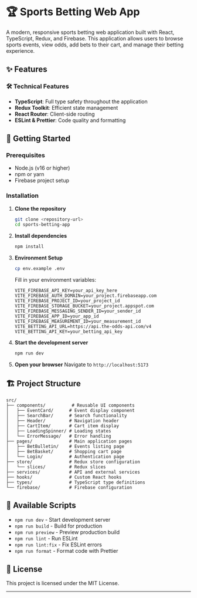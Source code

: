 # 🏆 Sports Betting Web App

A modern, responsive sports betting web application built with React, TypeScript, Redux, and Firebase. This application allows users to browse sports events, view odds, add bets to their cart, and manage their betting experience.

## ✨ Features

### 🛠️ Technical Features
- **TypeScript**: Full type safety throughout the application
- **Redux Toolkit**: Efficient state management
- **React Router**: Client-side routing
- **ESLint & Prettier**: Code quality and formatting

## 🚀 Getting Started

### Prerequisites
- Node.js (v16 or higher)
- npm or yarn
- Firebase project setup

### Installation

1. **Clone the repository**
   ```bash
   git clone <repository-url>
   cd sports-betting-app
   ```

2. **Install dependencies**
   ```bash
   npm install
   ```

3. **Environment Setup**
   ```bash
   cp env.example .env
   ```
   
   Fill in your environment variables:
   ```env
   VITE_FIREBASE_API_KEY=your_api_key_here
   VITE_FIREBASE_AUTH_DOMAIN=your_project.firebaseapp.com
   VITE_FIREBASE_PROJECT_ID=your_project_id
   VITE_FIREBASE_STORAGE_BUCKET=your_project.appspot.com
   VITE_FIREBASE_MESSAGING_SENDER_ID=your_sender_id
   VITE_FIREBASE_APP_ID=your_app_id
   VITE_FIREBASE_MEASUREMENT_ID=your_measurement_id
   VITE_BETTING_API_URL=https://api.the-odds-api.com/v4
   VITE_BETTING_API_KEY=your_betting_api_key
   ```

4. **Start the development server**
   ```bash
   npm run dev
   ```

5. **Open your browser**
   Navigate to `http://localhost:5173`

## 🏗️ Project Structure

```
src/
├── components/          # Reusable UI components
│   ├── EventCard/      # Event display component
│   ├── SearchBar/      # Search functionality
│   ├── Header/         # Navigation header
│   ├── CartItem/       # Cart item display
│   ├── LoadingSpinner/ # Loading states
│   └── ErrorMessage/   # Error handling
├── pages/              # Main application pages
│   ├── BetBulletin/    # Events listing page
│   ├── BetBasket/      # Shopping cart page
│   └── Login/          # Authentication page
├── store/              # Redux store configuration
│   └── slices/         # Redux slices
├── services/           # API and external services
├── hooks/              # Custom React hooks
├── types/              # TypeScript type definitions
└── firebase/           # Firebase configuration
```

## 🔧 Available Scripts

- `npm run dev` - Start development server
- `npm run build` - Build for production
- `npm run preview` - Preview production build
- `npm run lint` - Run ESLint
- `npm run lint:fix` - Fix ESLint errors
- `npm run format` - Format code with Prettier


## 📄 License

This project is licensed under the MIT License.

---

